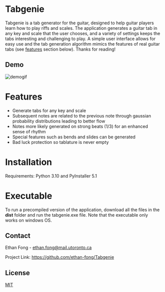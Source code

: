 # Tabgenie

Tabgenie is a tab generator for the guitar, designed to help guitar players learn how to play riffs and scales. The application generates a guitar tab in any key and scale that the user chooses, and a variety of settings keeps the tabs interesting and challenging to play. A simple user interface allows for easy use and the tab generation algorithm mimics the features of real guitar tabs (see [features](#features) section below). Thanks for reading!

## Demo

![demogif](https://github.com/ethan-fong/Tabgenie/blob/main/docs/Recording%202022-05-19%20at%2001.38.49.gif)

# Features

- Generate tabs for any key and scale
- Subsequent notes are related to the previous note through gaussian probability distributions leading to better flow
- Notes more likely generated on strong beats (1/3) for an enhanced sense of rhythm
- Special features such as bends and slides can be generated
- Bad luck protection so tablature is never empty

# Installation
Requirements: Python 3.10 and PyInstaller 5.1


# Executable

To run a precompiled version of the application, download all the files in the **dist** folder and run the tabgenie.exe file. Note that the executable only works on windows OS.

## Contact

Ethan Fong - ethan.fong@mail.utoronto.ca

Project Link: https://github.com/ethan-fong/Tabgenie

## License
[MIT](https://choosealicense.com/licenses/mit/)
